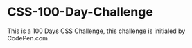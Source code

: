 # CSS-100-Day-Challenge
This is a 100 Days CSS Challenge, this challenge is initialed by CodePen.com 
